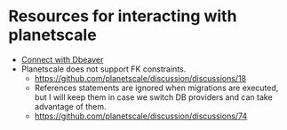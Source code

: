 # Resources for interacting with planetscale

- [Connect with Dbeaver](https://github.com/planetscale/discussion/discussions/105)
- Planetscale does not support FK constraints.
  - https://github.com/planetscale/discussion/discussions/18
  - References statements are ignored when migrations are executed, but I will keep them in case we switch DB providers and can take advantage of them.
  - https://github.com/planetscale/discussion/discussions/74
